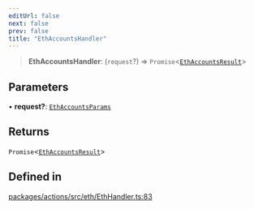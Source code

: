 ```yaml
---
editUrl: false
next: false
prev: false
title: "EthAccountsHandler"
---
```


> **EthAccountsHandler**: (`request`?) => `Promise`\<[`EthAccountsResult`](/reference/tevm/actions/type-aliases/ethaccountsresult/)\>

## Parameters

• **request?**: [`EthAccountsParams`](/reference/tevm/actions/type-aliases/ethaccountsparams/)

## Returns

`Promise`\<[`EthAccountsResult`](/reference/tevm/actions/type-aliases/ethaccountsresult/)\>

## Defined in

[packages/actions/src/eth/EthHandler.ts:83](https://github.com/evmts/tevm-monorepo/blob/main/packages/actions/src/eth/EthHandler.ts#L83)

